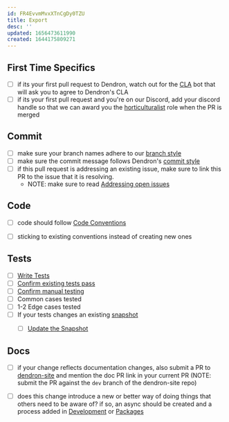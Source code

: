 ```yaml
---
id: FR4EvvmMvxXTnCgDy0TZU
title: Export
desc: ''
updated: 1656473611990
created: 1644175809271
---
```


## First Time Specifics

- [ ] if its your first pull request to Dendron, watch out for the [CLA](https://en.wikipedia.org/wiki/Contributor_License_Agreement) bot that will ask you to agree to Dendron's CLA
- [ ] if its your first pull request and you're on our Discord, add your discord handle so that we can award you the [horticulturalist](https://wiki.dendron.so/notes/7c00d606-7b75-4d28-b563-d75f33f8e0d7.html#horticulturalist) role when the PR is merged

## Commit

- [ ] make sure your branch names adhere to our [branch style](https://docs.dendron.so/notes/adc39825-77a6-46cf-9c49-2642fcb4248e)
- [ ] make sure the commit message follows Dendron's [commit style](https://docs.dendron.so/notes/QN46JTSWpEkDkr94TJ85w)
- [ ] if this pull request is addressing an existing issue, make sure to link this PR to the issue that it is resolving.
  - NOTE: make sure to read [Addressing open issues](https://docs.dendron.so/notes/adc39825-77a6-46cf-9c49-2642fcb4248e)

## Code

- [ ] code should follow [Code Conventions](https://docs.dendron.so/notes/773e0b5a-510f-4c21-acf4-2d1ab3ed741e)
- [ ] sticking to existing conventions instead of creating new ones 



## Tests

- [ ] [Write Tests](https://docs.dendron.so/notes/99q7A73uGmCwu2KvSHZro) 
- [ ] [Confirm existing tests pass](https://docs.dendron.so/notes/99q7A73uGmCwu2KvSHZro)
- [ ] [Confirm manual testing](https://docs.dendron.so/notes/99q7A73uGmCwu2KvSHZro) 
- [ ] Common cases tested
- [ ] 1-2 Edge cases tested
- [ ] If your tests changes an existing [snapshot](https://docs.dendron.so/notes/99q7A73uGmCwu2KvSHZro)
  - [ ] [Update the Snapshot](https://docs.dendron.so/notes/u7utw5w8gyacuh3ok9ehi8j)



## Docs

- [ ] if your change reflects documentation changes, also submit a PR to [dendron-site](https://github.com/dendronhq/dendron-site) and mention the doc PR link in your current PR (NOTE: submit the PR against the `dev` branch of the dendron-site repo)


- [ ] does this change introduce a new or better way of doing things that others need to be aware of? if so, an async should be created and a process added in [Development](https://wiki.dendron.so/notes/ce9b9b29-d85b-492b-b76d-5e0c5dc52b03) or [Packages](https://wiki.dendron.so/notes/ok9ifke0zsfxnnh7xog79z5)